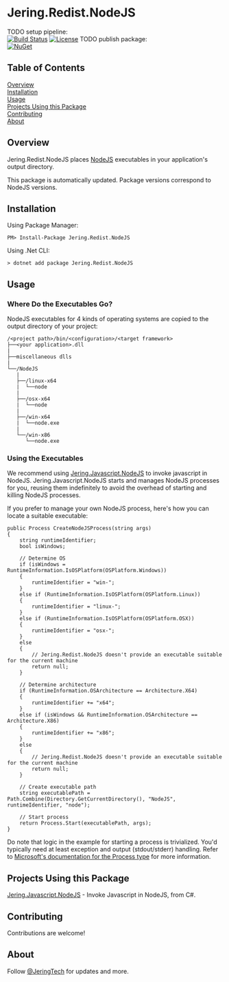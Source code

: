 # Jering.Redist.NodeJS
TODO setup pipeline:  
[![Build Status](https://dev.azure.com/JeringTech/Redist.NodeJS/_apis/build/status/Jering.Redist.NodeJS-CI?branchName=master)](https://dev.azure.com/JeringTech/Redist.NodeJS/_build/latest?definitionId=5?branchName=master)
[![License](https://img.shields.io/badge/license-Apache%202.0-blue.svg)](https://github.com/Pkcs11Interop/Pkcs11Interop/blob/master/LICENSE.md)
TODO publish package:  
[![NuGet](https://img.shields.io/nuget/vpre/Jering.Redist.NodeJS.svg?label=nuget)](https://www.nuget.org/packages/Jering.Redist.NodeJS/)

## Table of Contents
[Overview](#overview)  
[Installation](#installation)  
[Usage](#usage)  
[Projects Using this Package](#projects-using-this-package)  
[Contributing](#contributing)  
[About](#about)  

## Overview
Jering.Redist.NodeJS places [NodeJS](https://nodejs.org/en/) executables in your application's output directory.  

This package is automatically updated. Package versions correspond to NodeJS versions.

## Installation
Using Package Manager:
```
PM> Install-Package Jering.Redist.NodeJS
```
Using .Net CLI:
```
> dotnet add package Jering.Redist.NodeJS
```

## Usage
### Where Do the Executables Go?
NodeJS executables for 4 kinds of operating systems are copied to the output directory of your project:

```
/<project path>/bin/<configuration>/<target framework>
├──<your application>.dll
|
├──miscellaneous dlls
|
└──/NodeJS
   |
   ├──/linux-x64
   |  └──node
   |
   ├──/osx-x64
   |  └──node
   |
   ├──/win-x64
   |  └──node.exe
   |
   └──/win-x86
      └──node.exe
```

### Using the Executables
We recommend using [Jering.Javascript.NodeJS](https://github.com/JeringTech/Javascript.NodeJS) to invoke javascript in NodeJS. Jering.Javascript.NodeJS starts and manages NodeJS processes for you, reusing them indefinitely to avoid the overhead of starting and killing NodeJS processes.  

If you prefer to manage your own NodeJS process, here's how you can locate a suitable executable:

```chsarp
public Process CreateNodeJSProcess(string args)
{
    string runtimeIdentifier;
    bool isWindows;

    // Determine OS
    if (isWindows = RuntimeInformation.IsOSPlatform(OSPlatform.Windows))
    {
        runtimeIdentifier = "win-";
    }
    else if (RuntimeInformation.IsOSPlatform(OSPlatform.Linux))
    {
        runtimeIdentifier = "linux-";
    }
    else if (RuntimeInformation.IsOSPlatform(OSPlatform.OSX))
    {
        runtimeIdentifier = "osx-";
    }
    else
    {
        // Jering.Redist.NodeJS doesn't provide an executable suitable for the current machine
        return null;
    }

    // Determine architecture
    if (RuntimeInformation.OSArchitecture == Architecture.X64)
    {
        runtimeIdentifier += "x64";
    }
    else if (isWindows && RuntimeInformation.OSArchitecture == Architecture.X86)
    {
        runtimeIdentifier += "x86";
    }
    else
    {
        // Jering.Redist.NodeJS doesn't provide an executable suitable for the current machine
        return null;
    }

    // Create executable path
    string executablePath = Path.Combine(Directory.GetCurrentDirectory(), "NodeJS", runtimeIdentifier, "node");

    // Start process
    return Process.Start(executablePath, args);
}
```

Do note that logic in the example for starting a process is trivialized. You'd typically need at least exception and
output (stdout/stderr) handling. Refer to [Microsoft's documentation for the Process type](https://docs.microsoft.com/en-us/dotnet/api/system.diagnostics.process?view=netstandard-2.1) for more information.

## Projects Using this Package
[Jering.Javascript.NodeJS](https://github.com/JeringTech/Javascript.NodeJS) - Invoke Javascript in NodeJS, from C#.

## Contributing
Contributions are welcome!

## About
Follow [@JeringTech](https://twitter.com/JeringTech) for updates and more.
